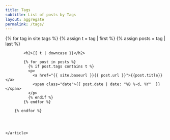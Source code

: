 ```yaml
---
title: Tags
subtitle: List of posts by Tags
layout: aggregate
permalink: /tags/
---
```


<section>
    <article class="list">
        {% for tag in site.tags %}
          {% assign t = tag | first %}
          {% assign posts = tag | last %}

            <h2>{{ t | downcase }}</h2>
            
            {% for post in posts %}
              {% if post.tags contains t %}
              <p>
                <a href="{{ site.baseurl }}{{ post.url }}">{{post.title}}</a>
                <span class="date">{{ post.date | date: "%B %-d, %Y"  }}</span>
              </p>
              {% endif %}
            {% endfor %}
            
        {% endfor %}




    </article>
</section>

